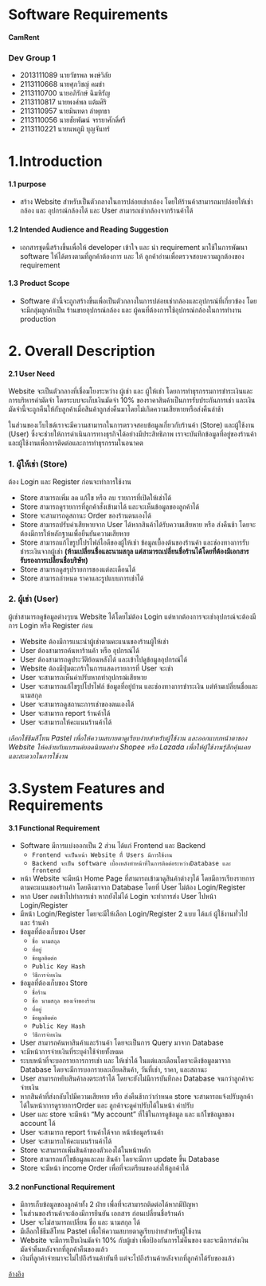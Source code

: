 # Software Requirements 

#### CamRent

### Dev Group 1
 + 2013111089	 นายวัชรพล พงษ์วิลัย
 +  2113110668	 นายศุภวิชญ์ คมขำ
 + 2113110700	 นายอภิรักษ์ ฉิมหิรัญ
 + 2113110817	 นายพงศ์พล แต้มศิริ
 + 2113110957	 นายมินทดา ลำพุทธา
 + 2113110056	 นายชัยพัฒน์ จรรยาศักดิ์ศรี
 + 2113110221	 นายนพภูมิ บุญจันทร์


# 1.Introduction

#### 1.1 purpose
 + สร้าง Website สำหรับเป็นตัวกลางในการปล่อยเช่ากล้อง โดยให้ร้านค้าสามารถมาปล่อยให้เช่ากล้อง และ อุปกรณ์กล้องได้ และ User สามารถเช่ากล้องจากร้านค้าได้

#### 1.2 Intended Audience and Reading Suggestion
 + เอกสารชุดนี้สร้างขึ้นเพื่อให้ developer เข้าใจ และ นำ requirement มาใช้ในการพัฒนา software ให้ได้ตรงตามที่ลูกค้าต้องการ และ ให้ ลูกค้าอ่านเพื่อตรวจสอบความถูกต้องของ requirement

#### 1.3 Product Scope
 + Software ตัวนี้จะถูกสร้างขึ้นเพื่อเป็นตัวกลางในการปล่อยเช่ากล้องและอุปกรณ์ที่เกี่ยวข้อง โดยจะมีกลุ่มลูกค้าเป็น ร้านขายอุปกรณ์กล้อง และ ผู้คนที่ต้องการใช้อุปกรณ์กล้องในการทำงาน production


# 2. Overall Description

#### 2.1 User Need

Website จะเป็นตัวกลางที่เชื่อมโยงระหว่าง ผู้เช่า และ ผู้ให้เช่า โดยการทำธุรกรรมการชำระเงินและการบริหารค่ามัดจำ โดยระบบจะเก็บเงินมัดจำ 10% ของราคาสินค้าเป็นการรับประกันการเช่า และเงินมัดจำนี้จะถูกคืนให้กับลูกค้าเมื่อสินค้าถูกส่งคืนมาโดยไม่เกิดความเสียหายหรือส่งคืนล่าช้า

ในส่วนของเว็บไซต์เราจะมีความสามารถในการตรวจสอบข้อมูลเกี่ยวกับร้านค้า (Store) และผู้ใช้งาน (User) ซึ่งจะช่วยให้การดำเนินการทางธุรกิจได้อย่างมีประสิทธิภาพ เราจะบันทึกข้อมูลที่อยู่ของร้านค้าและผู้ใช้งานเพื่อการติดต่อและการทำธุรกรรมในอนาคต


### 1. ผู้ให้เช่า (Store)

ต้อง Login และ Register ก่อนจะทำการใช้งาน

 + Store สามารถเพิ่ม ลด แก้ไข หรือ ลบ รายการที่เปิดให้เช่าได้
 + Store สามารถดูรายการที่ลูกค้าสั่งเข้ามาได้ และจะเห็นข้อมูลของลูกค้าได้
 + Store จะสามารถดูสถานะ Order ของร้านตนเองได้
 + Store สามารถปรับค่าเสียหายจาก User ได้หากสินค้าได้รับความเสียหาย หรือ ส่งคืนช้า โดยจะต้องมีการให้หลักฐานเพื่อยืนยันความเสียหาย
 + Store สามารถแก้ไขรูปโปรไฟล์ไอดีของผู้ให้เช่า ข้อมูลเบื้องต้นของร้านค้า และช่องทางการรับชำระเงินจากผู้เช่า **(ห้ามเปลี่ยนชื่อและนามสกุล แต่สามารถเปลี่ยนชื่อร้านได้โดยที่ต้องมีเอกสารรับรองการเปลี่ยนชื่อบริษัท)**
 + Store สามารถดูสรุปรายการของแต่ละเดือนได้
 + Store สามารถกำหนด ราคาและรูปแบบการเช่าได้


### 2. ผู้เช่า (User)

ผู้เช่าสามารถดูข้อมูลต่างๆบน Website ได้โดยไม่ต้อง Login แต่หากต้องการจะเช่าอุปกรณ์จะต้องมีการ Login หรือ Register ก่อน

 + Website ต้องมีการแนะนำผู้เช่าตามคะแนนของร้านผู้ให้เช่า
 + User ต้องสามารถค้นหาร้านค้า หรือ อุปกรณ์ได้
 + User ต้องสามารถดูประวัติย้อนหลังได้ และเข้าไปดูข้อมูลอุปกรณ์ได้
 + Website ต้องมีปุ่มตะกร้าในการแสดงรายการที่ User จะเช่า
 + User จะสามารถเห็นค่าปรับหากทำอุปกรณ์เสียหาย
 + User จะสามารถแก้ไขรูปโปรไฟล์ ข้อมูลที่อยู่บ้าน และช่องทางการชำระเงิน แต่ห้ามเปลี่ยนชื่อและนามสกุล
 + User จะสามารถดูสถานะการเช่าของตนเองได้
 + User จะสามารถ report ร้านค้าได้
 + User จะสามารถให้คะแนนร้านค้าได้

_เลือกใช้ธีมสีโทน Pastel เพื่อให้ความสบายตาดูเรียบง่ายสำหรับผู้ใช้งาน และออกแบบหน้าตาของ Website ให้คล้ายกับแบรนด์ยอดนิยมอย่าง Shopee หรือ Lazada เพื่อให้ผู้ใช้งานรู้สึกคุ้นเคยและสะดวกในการใช้งาน_

# 3.System Features and Requirements

#### 3.1 Functional Requirement

 + Software มีการแบ่งออกเป็น 2 ส่วน ได้แก่ Frontend และ Backend
    + `Frontend จะเป็นหน้า Website ที่ี Users มีการใช้งาน`
    + `Backend จะเป็น software เบื้องหลังทำหน้าที่ในการติดต่อระหว่างDatabase และ frontend`
 + หน้า Website จะมีหน้า Home Page ที่สามารถเข้ามาดูสินค้าต่างๆได้ โดยมีการเรียงรายการตามคะแนนของร้านค้า โดยดึงมาจาก Database โดยที่ User ไม่ต้อง Login/Register
 + หาก User กดเข้าไปทำการเช่า หากยังไม่ได้ Login จะทำการส่ง User ไปหน้า Login/Register
 + มีหน้า Login/Register โดยจะมีให้เลือก Login/Register 2 แบบ ได้แก่ ผู้ใช้งานทั่วไป และ ร้านค้า
 + ข้อมูลที่ต้องเก็บของ User
    + `ชื่อ นามสถุล`
    + `ที่อยู่`
    + `ข้อมูลติดต่อ`
    + `Public Key Hash`
    + `วิธีการจ่ายเงิน`
 + ข้อมูลที่ต้องเก็บของ Store
    + `ชื่อร้าน` 
    + `ชื่อ นามสกุล ของเจ้าของร้าน`
    + `ที่อยู่`
    + `ข้อมูลติดต่อ`
    +  `Public Key Hash`
    +  `วิธีการจ่ายเงิน`
 + User สามารถค้นหาสินค้าและร้านค้า โดยจะเป็นการ Query มาจาก Database
 + จะมีหน้าการจ่ายเงินที่ระบุค่าใช้จ่ายทั้งหมด
 + ระบบหน้าที่จะบอกรายการการเช่า และ ให้เช่าได้ ในแต่และเดือนโดยจะดึงข้อมูลมาจาก Database โดยจะมีการบอกรายละเอียดสินค้า, วันที่เช่า, ราคา, และสถานะ
 + User สามารถหยิบสินค้าลงตระกร้าได้ โดยจะยังไม่มีการบันทึกลง Database จนกว่าลูกค้าจะจ่ายเงิน
 + หากสินค้าที่ส่งกลับไปมีความเสียหาย หรือ ส่งคืนช้ากว่ากำหนด store จะสามารถแจ้งปรับลูกค้าได้ในหน้าการดูรายการOrder และ ลูกค้าจะดูค่าปรับได้ในหน้า ค่าปรับ
 + User และ store จะมีหน้า “My account” ที่ใช้ในการดูข้อมูล และ แก้ไขข้อมูลของ account ได้
 + User จะสามารถ report ร้านค้าได้จาก หน้าข้อมูลร้านค้า
 + User จะสามารถให้คะแนนร้านค้าได้
 + Store จะสามารถเพิ่มสินค้าของตัวเองได้ในหน้าหลัก
 + Store สามารถแก้ไขข้อมูลและลบ สินค้า โดยจะมีการ update ขึ้น Database
 + Store จะมีหน้า income Order เพื่อที่จะเตรียมของส่งให้ลูกค้าได้

#### 3.2 nonFunctional Requirement

 + มีการเก็บข้อมูลของลูกค้าทั้ง 2 ฝ่าย เพื่อที่จะสามารถติดต่อได้หากมีปัญหา
 + ในส่วนของร้านค้าจะต้องมีการยึนยัน เอกสาร ก่อนเปลี่ยนชื่อร้านค้า
 + User จะไม่สามารถเปลี่ยน ชื่อ และ นามสกุล ได้
 + มีเลือกใช้ธีมสีโทน Pastel เพื่อให้ความสบายตาดูเรียบง่ายสำหรับผู้ใช้งาน
 + Website จะมีการเป็บเงินมัดจำ 10% กับผู้เช่า เพื่อป้องกันการไม่คืนของ และจะมีการส่งเงินมัดจำคืนหลังจากที่ลูกค้าคืนของแล้ว
 + เงินที่ลูกค้าจ่ายมาจะไม่ไปถึงร้านค้าทันที แต่จะไปถึงร้านค้าหลังจากที่ลูกค้าได้รับของแล้ว


[อ้างอิง](https://www.perforce.com/blog/alm/how-write-software-requirements-specification-srs-document)
